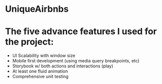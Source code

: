 # UniqueAirbnbs

# The five advance features I used for the project:
- UI Scalability with window size
- Mobile first development (using media query breakpoints, etc)
- Storybook w/ both actions and interactions (play)
- At least one fluid animation
- Comprehensive unit testing
